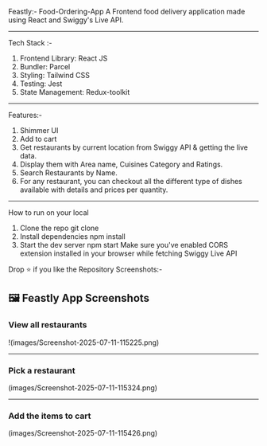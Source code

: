 Feastly:- Food-Ordering-App
A Frontend food delivery application made using React and Swiggy's Live API.
_____________________________________________________________________________________________________________________________________________________________________________

Tech Stack :-
1. Frontend Library: React JS
2. Bundler: Parcel
3. Styling: Tailwind CSS
4. Testing: Jest
5. State Management: Redux-toolkit
_______________________________________________________________________________________________________________________________________________________________________________

Features:-
1. Shimmer UI
2. Add to cart
3. Get restaurants by current location from Swiggy API & getting the live data.
4. Display them with Area name, Cuisines Category and Ratings.
5. Search Restaurants by Name.
6. For any restaurant, you can checkout all the different type of dishes available with details and prices per quantity.
_______________________________________________________________________________________________________________________________________________________________________________

How to run on your local
1. Clone the repo
git clone
2. Install dependencies
npm install
3. Start the dev server
npm start
Make sure you've enabled CORS extension installed in your browser while fetching Swiggy Live API

Drop ⭐ if you like the Repository
Screenshots:-
## 🖼️ Feastly App Screenshots
### View all restaurants
!(images/Screenshot-2025-07-11-115225.png)

_______________________________________________________________________________________________________________________________________________________________________________

### Pick a restaurant
(images/Screenshot-2025-07-11-115324.png)
_______________________________________________________________________________________________________________________________________________________________________________
### Add the items to cart
(images/Screenshot-2025-07-11-115426.png)

